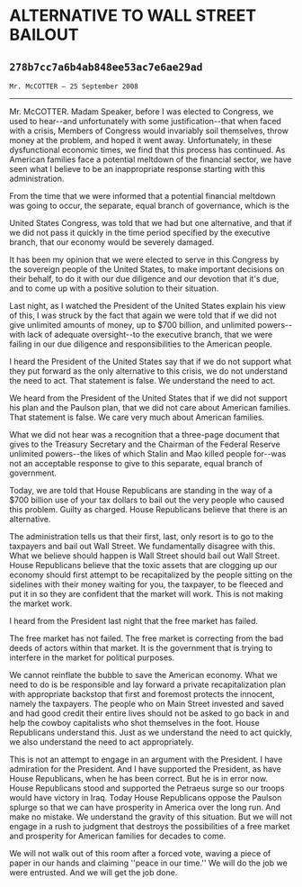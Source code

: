 # ALTERNATIVE TO WALL STREET BAILOUT
## `278b7cc7a6b4ab848ee53ac7e6ae29ad`
`Mr. McCOTTER — 25 September 2008`

---


Mr. McCOTTER. Madam Speaker, before I was elected to Congress, we 
used to hear--and unfortunately with some justification--that when 
faced with a crisis, Members of Congress would invariably soil 
themselves, throw money at the problem, and hoped it went away. 
Unfortunately, in these dysfunctional economic times, we find that this 
process has continued. As American families face a potential meltdown 
of the financial sector, we have seen what I believe to be an 
inappropriate response starting with this administration.

From the time that we were informed that a potential financial 
meltdown was going to occur, the separate, equal branch of governance, 
which is the


United States Congress, was told that we had but one alternative, and 
that if we did not pass it quickly in the time period specified by the 
executive branch, that our economy would be severely damaged.

It has been my opinion that we were elected to serve in this Congress 
by the sovereign people of the United States, to make important 
decisions on their behalf, to do it with our due diligence and our 
devotion that it's due, and to come up with a positive solution to 
their situation.

Last night, as I watched the President of the United States explain 
his view of this, I was struck by the fact that again we were told that 
if we did not give unlimited amounts of money, up to $700 billion, and 
unlimited powers--with lack of adequate oversight--to the executive 
branch, that we were failing in our due diligence and responsibilities 
to the American people.

I heard the President of the United States say that if we do not 
support what they put forward as the only alternative to this crisis, 
we do not understand the need to act. That statement is false. We 
understand the need to act.

We heard from the President of the United States that if we did not 
support his plan and the Paulson plan, that we did not care about 
American families. That statement is false. We care very much about 
American families.

What we did not hear was a recognition that a three-page document 
that gives to the Treasury Secretary and the Chairman of the Federal 
Reserve unlimited powers--the likes of which Stalin and Mao killed 
people for--was not an acceptable response to give to this separate, 
equal branch of government.

Today, we are told that House Republicans are standing in the way of 
a $700 billion use of your tax dollars to bail out the very people who 
caused this problem. Guilty as charged. House Republicans believe that 
there is an alternative.

The administration tells us that their first, last, only resort is to 
go to the taxpayers and bail out Wall Street. We fundamentally disagree 
with this. What we believe should happen is Wall Street should bail out 
Wall Street. House Republicans believe that the toxic assets that are 
clogging up our economy should first attempt to be recapitalized by the 
people sitting on the sidelines with their money waiting for you, the 
taxpayer, to be fleeced and put it in so they are confident that the 
market will work. This is not making the market work.

I heard from the President last night that the free market has 
failed.



The free market has not failed. The free market is correcting from 
the bad deeds of actors within that market. It is the government that 
is trying to interfere in the market for political purposes.

We cannot reinflate the bubble to save the American economy. What we 
need to do is be responsible and lay forward a private recapitalization 
plan with appropriate backstop that first and foremost protects the 
innocent, namely the taxpayers. The people who on Main Street invested 
and saved and had good credit their entire lives should not be asked to 
go back in and help the cowboy capitalists who shot themselves in the 
foot. House Republicans understand this. Just as we understand the need 
to act quickly, we also understand the need to act appropriately.

This is not an attempt to engage in an argument with the President. I 
have admiration for the President. And I have supported the President, 
as have House Republicans, when he has been correct. But he is in error 
now. House Republicans stood and supported the Petraeus surge so our 
troops would have victory in Iraq. Today House Republicans oppose the 
Paulson splurge so that we can have prosperity in America over the long 
run. And make no mistake. We understand the gravity of this situation. 
But we will not engage in a rush to judgment that destroys the 
possibilities of a free market and prosperity for American families for 
decades to come.

We will not walk out of this room after a forced vote, waving a piece 
of paper in our hands and claiming ''peace in our time.'' We will do 
the job we were entrusted. And we will get the job done.
